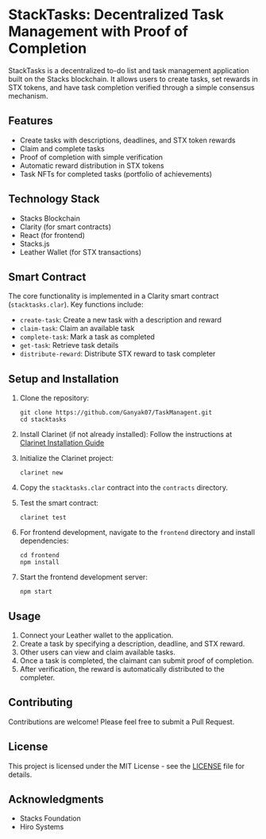 # StackTasks: Decentralized Task Management with Proof of Completion

StackTasks is a decentralized to-do list and task management application built on the Stacks blockchain. It allows users to create tasks, set rewards in STX tokens, and have task completion verified through a simple consensus mechanism.

## Features

- Create tasks with descriptions, deadlines, and STX token rewards
- Claim and complete tasks
- Proof of completion with simple verification
- Automatic reward distribution in STX tokens
- Task NFTs for completed tasks (portfolio of achievements)

## Technology Stack

- Stacks Blockchain
- Clarity (for smart contracts)
- React (for frontend)
- Stacks.js
- Leather Wallet (for STX transactions)

## Smart Contract

The core functionality is implemented in a Clarity smart contract (`stacktasks.clar`). Key functions include:

- `create-task`: Create a new task with a description and reward
- `claim-task`: Claim an available task
- `complete-task`: Mark a task as completed
- `get-task`: Retrieve task details
- `distribute-reward`: Distribute STX reward to task completer

## Setup and Installation

1. Clone the repository:
   ```
   git clone https://github.com/Ganyak07/TaskManagent.git
   cd stacktasks
   ```

2. Install Clarinet (if not already installed):
   Follow the instructions at [Clarinet Installation Guide](https://github.com/hirosystems/clarinet#installation)

3. Initialize the Clarinet project:
   ```
   clarinet new
   ```

4. Copy the `stacktasks.clar` contract into the `contracts` directory.

5. Test the smart contract:
   ```
   clarinet test
   ```

6. For frontend development, navigate to the `frontend` directory and install dependencies:
   ```
   cd frontend
   npm install
   ```

7. Start the frontend development server:
   ```
   npm start
   ```

## Usage

1. Connect your Leather wallet to the application.
2. Create a task by specifying a description, deadline, and STX reward.
3. Other users can view and claim available tasks.
4. Once a task is completed, the claimant can submit proof of completion.
5. After verification, the reward is automatically distributed to the completer.

## Contributing

Contributions are welcome! Please feel free to submit a Pull Request.

## License

This project is licensed under the MIT License - see the [LICENSE](LICENSE) file for details.

## Acknowledgments

- Stacks Foundation
- Hiro Systems
